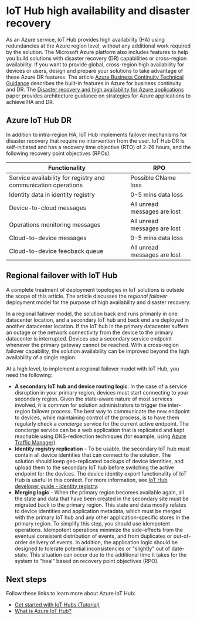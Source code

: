 <properties
    pageTitle="Azure IoT Hub HA and DR | Azure"
    description="Describes the Azure and IoT Hub features that help you to build highly available Azure IoT solutions with disaster recovery capabilities."
    services="iot-hub"
    documentationcenter=""
    author="fsautomata"
    manager="timlt"
    editor="" />
<tags
    ms.assetid="ae320e58-aa20-45b9-abdc-fa4faae8e6dd"
    ms.service="iot-hub"
    ms.devlang="na"
    ms.topic="article"
    ms.tgt_pltfrm="na"
    ms.workload="na"
    ms.date="11/16/2016"
    wacn.date=""
    ms.author="elioda" />

# IoT Hub high availability and disaster recovery
As an Azure service, IoT Hub provides high availability (HA) using redundancies at the Azure region level, without any additional work required by the solution. The Microsoft Azure platform also includes features to help you build solutions with disaster recovery (DR) capabilities or cross-region availability. If you want to provide global, cross-region high availability for devices or users, design and prepare your solutions to take advantage of these Azure DR features. The article [Azure Business Continuity Technical Guidance](../resiliency/resiliency-technical-guidance.md) describes the built-in features in Azure for business continuity and DR. The [Disaster recovery and high availability for Azure applications][Disaster recovery and high availability for Azure applications] paper provides architecture guidance on strategies for Azure applications to achieve HA and DR.

## Azure IoT Hub DR
In addition to intra-region HA, IoT Hub implements failover mechanisms for disaster recovery that require no intervention from the user. IoT Hub DR is self-initiated and has a recovery time objective (RTO) of 2-26 hours, and the following recovery point objectives (RPOs).

| Functionality | RPO |
| --- | --- |
| Service availability for registry and communication operations |Possible CName loss |
| Identity data in identity registry |0-5 mins data loss |
| Device-to-cloud messages |All unread messages are lost |
| Operations monitoring messages |All unread messages are lost |
| Cloud-to-device messages |0-5 mins data loss |
| Cloud-to-device feedback queue |All unread messages are lost |

## Regional failover with IoT Hub
A complete treatment of deployment topologies in IoT solutions is outside the scope of this article. The article discusses the *regional failover* deployment model for the purpose of high availability and disaster recovery.

In a regional failover model, the solution back end runs primarily in one datacenter location, and a secondary IoT hub and back end are deployed in another datacenter location. If the IoT hub in the primary datacenter suffers an outage or the network connectivity from the device to the primary datacenter is interrupted. Devices use a secondary service endpoint whenever the primary gateway cannot be reached. With a cross-region failover capability, the solution availability can be improved beyond the high availability of a single region.

At a high level, to implement a regional failover model with IoT Hub, you need the following:

* **A secondary IoT hub and device routing logic**: In the case of a service disruption in your primary region, devices must start connecting to your secondary region. Given the state-aware nature of most services involved, it is common for solution administrators to trigger the inter-region failover process. The best way to communicate the new endpoint to devices, while maintaining control of the process, is to have them regularly check a *concierge* service for the current active endpoint. The concierge service can be a web application that is replicated and kept reachable using DNS-redirection techniques (for example, using [Azure Traffic Manager][Azure Traffic Manager]).
* **Identity registry replication** - To be usable, the secondary IoT hub must contain all device identities that can connect to the solution. The solution should keep geo-replicated backups of device identities, and upload them to the secondary IoT hub before switching the active endpoint for the devices. The device identity export functionality of IoT Hub is useful in this context. For more information, see [IoT Hub developer guide - identity registry][IoT Hub developer guide - identity registry].
* **Merging logic** - When the primary region becomes available again, all the state and data that have been created in the secondary site must be migrated back to the primary region. This state and data mostly relates to device identities and application metadata, which must be merged with the primary IoT hub and any other application-specific stores in the primary region. To simplify this step, you should use idempotent operations. Idempotent operations minimize the side-effects from the eventual consistent distribution of events, and from duplicates or out-of-order delivery of events. In addition, the application logic should be designed to tolerate potential inconsistencies or "slightly" out of date-state. This situation can occur due to the additional time it takes for the system to "heal" based on recovery point objectives (RPO).

## Next steps
Follow these links to learn more about Azure IoT Hub:

- [Get started with IoT Hubs (Tutorial)][lnk-get-started]
- [What is Azure IoT Hub?][]

[Disaster recovery and high availability for Azure applications]: /documentation/articles/resiliency-disaster-recovery-high-availability-azure-applications/
[Azure Business Continuity Technical Guidance]: /documentation/articles/resiliency-technical-guidance/
[Azure Traffic Manager]: /documentation/services/traffic-manager/
[IoT Hub Developer Guide - identity registry]: /documentation/articles/iot-hub-devguide-identity-registry/

[lnk-get-started]: /documentation/articles/iot-hub-csharp-csharp-getstarted/
[What is Azure IoT Hub?]: /documentation/articles/iot-hub-what-is-iot-hub/
